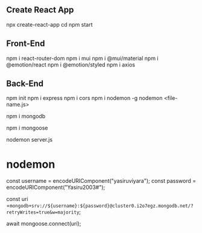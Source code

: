 ## Create React App

npx create-react-app <project-name>
cd <project-name>
npm start


##  Front-End

npm i react-router-dom
npm i mui
npm i @mui/material
npm i @emotion/react
npm i @emotion/styled
npm i axios

## Back-End

npm init
npm i express
npm i cors
npm i nodemon -g
nodemon <file-name.js>

npm i mongodb

npm i mongoose

nodemon server.js


# nodemon

const username = encodeURIComponent("yasiruviyara");
const password = encodeURIComponent("Yasiru2003#");

const uri =`mongodb+srv://${username}:${password}@cluster0.i2o7egz.mongodb.net/?retryWrites=true&w=majority`;

await mongoose.connect(uri);


